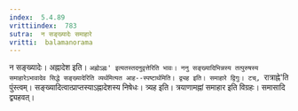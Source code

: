```yaml
---
index:  5.4.89
vrittiindex:  783
sutra:  न सङ्ख्यादेः समाहारे
vritti:  balamanorama 
---
```


न सङ्ख्यादेः। अह्नादेश इति। `अह्नोऽह्नः' इत्यतस्तदनुवृत्तेरिति भावः। ननु सङ्ख्यादिभिन्नस्य तत्पुरुषस्य समाहारेऽभावादेव सिद्धे सङ्ख्यादेरिति व्यर्थमित्यत आह--स्पष्टार्थमिति। द्व्यह इति। समाहारे द्विगुः। टच्, `रात्राह्ने'ति पुंस्त्वम्। सङ्ख्यादित्वात्प्राप्तस्याऽह्नादेशस्य निषेधः। त्र्यह इति। त्रयाणामह्नां समाहार इति विग्रहः। समासादि द्व्यहवत्।

